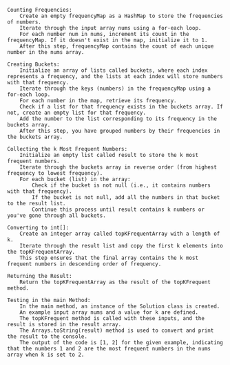 
    Counting Frequencies:
        Create an empty frequencyMap as a HashMap to store the frequencies of numbers.
        Iterate through the input array nums using a for-each loop.
        For each number num in nums, increment its count in the frequencyMap. If it doesn't exist in the map, initialize it to 1.
        After this step, frequencyMap contains the count of each unique number in the nums array.

    Creating Buckets:
        Initialize an array of lists called buckets, where each index represents a frequency, and the lists at each index will store numbers with that frequency.
        Iterate through the keys (numbers) in the frequencyMap using a for-each loop.
        For each number in the map, retrieve its frequency.
        Check if a list for that frequency exists in the buckets array. If not, create an empty list for that frequency.
        Add the number to the list corresponding to its frequency in the buckets array.
        After this step, you have grouped numbers by their frequencies in the buckets array.

    Collecting the k Most Frequent Numbers:
        Initialize an empty list called result to store the k most frequent numbers.
        Iterate through the buckets array in reverse order (from highest frequency to lowest frequency).
        For each bucket (list) in the array:
            Check if the bucket is not null (i.e., it contains numbers with that frequency).
            If the bucket is not null, add all the numbers in that bucket to the result list.
            Continue this process until result contains k numbers or you've gone through all buckets.

    Converting to int[]:
        Create an integer array called topKFrequentArray with a length of k.
        Iterate through the result list and copy the first k elements into the topKFrequentArray.
        This step ensures that the final array contains the k most frequent numbers in descending order of frequency.

    Returning the Result:
        Return the topKFrequentArray as the result of the topKFrequent method.

    Testing in the main Method:
        In the main method, an instance of the Solution class is created.
        An example input array nums and a value for k are defined.
        The topKFrequent method is called with these inputs, and the result is stored in the result array.
        The Arrays.toString(result) method is used to convert and print the result to the console.
        The output of the code is [1, 2] for the given example, indicating that the numbers 1 and 2 are the most frequent numbers in the nums array when k is set to 2.